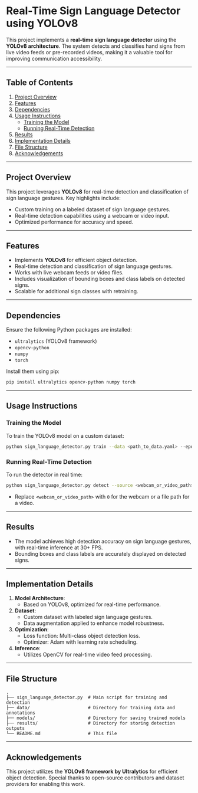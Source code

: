 # Real-Time Sign Language Detector using YOLOv8

This project implements a **real-time sign language detector** using the **YOLOv8 architecture**. The system detects and classifies hand signs from live video feeds or pre-recorded videos, making it a valuable tool for improving communication accessibility.

---

## Table of Contents
1. [Project Overview](#project-overview)
2. [Features](#features)
3. [Dependencies](#dependencies)
4. [Usage Instructions](#usage-instructions)
   - [Training the Model](#training-the-model)
   - [Running Real-Time Detection](#running-real-time-detection)
5. [Results](#results)
6. [Implementation Details](#implementation-details)
7. [File Structure](#file-structure)
8. [Acknowledgements](#acknowledgements)

---

## Project Overview

This project leverages **YOLOv8** for real-time detection and classification of sign language gestures. Key highlights include:
- Custom training on a labeled dataset of sign language gestures.
- Real-time detection capabilities using a webcam or video input.
- Optimized performance for accuracy and speed.

---

## Features

- Implements **YOLOv8** for efficient object detection.
- Real-time detection and classification of sign language gestures.
- Works with live webcam feeds or video files.
- Includes visualization of bounding boxes and class labels on detected signs.
- Scalable for additional sign classes with retraining.

---

## Dependencies

Ensure the following Python packages are installed:
- `ultralytics` (YOLOv8 framework)
- `opencv-python`
- `numpy`
- `torch`

Install them using pip:
```bash
pip install ultralytics opencv-python numpy torch
```

---

## Usage Instructions

### Training the Model
To train the YOLOv8 model on a custom dataset:
```bash
python sign_language_detector.py train --data <path_to_data.yaml> --epochs <num_epochs>
```

### Running Real-Time Detection
To run the detector in real time:
```bash
python sign_language_detector.py detect --source <webcam_or_video_path>
```
- Replace `<webcam_or_video_path>` with `0` for the webcam or a file path for a video.

---

## Results

- The model achieves high detection accuracy on sign language gestures, with real-time inference at 30+ FPS.
- Bounding boxes and class labels are accurately displayed on detected signs.

---

## Implementation Details

1. **Model Architecture**:
   - Based on YOLOv8, optimized for real-time performance.
2. **Dataset**:
   - Custom dataset with labeled sign language gestures.
   - Data augmentation applied to enhance model robustness.
3. **Optimization**:
   - Loss function: Multi-class object detection loss.
   - Optimizer: Adam with learning rate scheduling.
4. **Inference**:
   - Utilizes OpenCV for real-time video feed processing.

---

## File Structure

```
.
├── sign_language_detector.py  # Main script for training and detection
├── data/                      # Directory for training data and annotations
├── models/                    # Directory for saving trained models
├── results/                   # Directory for storing detection outputs
└── README.md                  # This file
```

---

## Acknowledgements

This project utilizes the **YOLOv8 framework by Ultralytics** for efficient object detection. Special thanks to open-source contributors and dataset providers for enabling this work.
